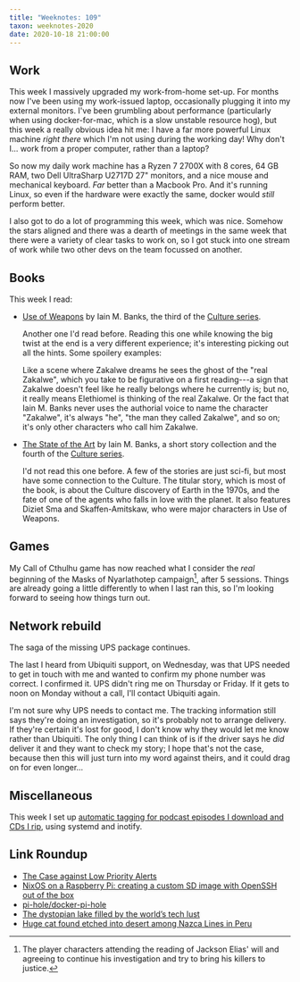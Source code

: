 ```yaml
---
title: "Weeknotes: 109"
taxon: weeknotes-2020
date: 2020-10-18 21:00:00
---
```


## Work

This week I massively upgraded my work-from-home set-up.  For months
now I've been using my work-issued laptop, occasionally plugging it
into my external monitors.  I've been grumbling about performance
(particularly when using docker-for-mac, which is a slow unstable
resource hog), but this week a really obvious idea hit me: I have a
far more powerful Linux machine *right there* which I'm not using
during the working day!  Why don't I... work from a proper computer,
rather than a laptop?

So now my daily work machine has a Ryzen 7 2700X with 8 cores, 64 GB
RAM, two Dell UltraSharp U2717D 27" monitors, and a nice mouse and
mechanical keyboard.  *Far* better than a Macbook Pro.  And it's
running Linux, so even if the hardware were exactly the same, docker
would *still* perform better.

I also got to do a lot of programming this week, which was nice.
Somehow the stars aligned and there was a dearth of meetings in the
same week that there were a variety of clear tasks to work on, so I
got stuck into one stream of work while two other devs on the team
focussed on another.


## Books

This week I read:

- [Use of Weapons][] by Iain M. Banks, the third of the [Culture series][].

  Another one I'd read before.  Reading this one while knowing the big
  twist at the end is a very different experience; it's interesting
  picking out all the hints.  Some spoilery examples:

  <div class="spoiler">
  Like a scene where Zakalwe dreams he sees the ghost of the "real
  Zakalwe", which you take to be figurative on a first reading---a
  sign that Zakalwe doesn't feel like he really belongs where he
  currently is; but no, it really means Elethiomel is thinking of the
  real Zakalwe.  Or the fact that Iain M. Banks never uses the
  authorial voice to name the character "Zakalwe", it's always "he",
  "the man they called Zakalwe", and so on; it's only other characters
  who call him Zakalwe.
  </div>

- [The State of the Art][] by Iain M. Banks, a short story collection
  and the fourth of the [Culture series][].

  I'd not read this one before.  A few of the stories are just sci-fi,
  but most have some connection to the Culture.  The titular story,
  which is most of the book, is about the Culture discovery of Earth
  in the 1970s, and the fate of one of the agents who falls in love
  with the planet.  It also features Diziet Sma and Skaffen-Amitskaw,
  who were major characters in Use of Weapons.

[Use of Weapons]: https://en.wikipedia.org/wiki/Use_of_Weapons
[Culture series]: https://en.wikipedia.org/wiki/Culture_series
[The State of the Art]: https://en.wikipedia.org/wiki/The_State_of_the_Art

## Games

My Call of Cthulhu game has now reached what I consider the *real*
beginning of the Masks of Nyarlathotep campaign[^mon], after 5
sessions.  Things are already going a little differently to when I
last ran this, so I'm looking forward to seeing how things turn out.

[^mon]: The player characters attending the reading of Jackson Elias'
  will and agreeing to continue his investigation and try to bring his
  killers to justice.


## Network rebuild

The saga of the missing UPS package continues.

The last I heard from Ubiquiti support, on Wednesday, was that UPS
needed to get in touch with me and wanted to confirm my phone number
was correct.  I confirmed it.  UPS didn't ring me on Thursday or
Friday.  If it gets to noon on Monday without a call, I'll contact
Ubiquiti again.

I'm not sure why UPS needs to contact me.  The tracking information
still says they're doing an investigation, so it's probably not to
arrange delivery.  If they're certain it's lost for good, I don't know
why they would let me know rather than Ubiquiti.  The only thing I can
think of is if the driver says he *did* deliver it and they want to
check my story; I hope that's not the case, because then this will
just turn into my word against theirs, and it could drag on for even
longer...


## Miscellaneous

This week I set up [automatic tagging for podcast episodes I download
and CDs I rip][], using systemd and inotify.

[automatic tagging for podcast episodes I download and CDs I rip]: automatically-tagging-music.html


## Link Roundup

- [The Case against Low Priority Alerts](https://utsavshah.com/2020/10/12/case-against-low-priority-alerts/)
- [NixOS on a Raspberry Pi: creating a custom SD image with OpenSSH out of the box](https://rbf.dev/blog/2020/05/custom-nixos-build-for-raspberry-pis/)
- [pi-hole/docker-pi-hole](https://github.com/pi-hole/docker-pi-hole)
- [The dystopian lake filled by the world’s tech lust](https://www.bbc.com/future/article/20150402-the-worst-place-on-earth)
- [Huge cat found etched into desert among Nazca Lines in Peru ](https://www.theguardian.com/world/2020/oct/18/huge-cat-found-etched-desert-nazca-lines-peru)
